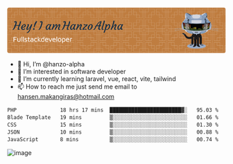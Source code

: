 ![Header](./github-header-image.png)

- 👋 Hi, I’m @hanzo-alpha
- 👀 I’m interested in software developer
- 🌱 I’m currently learning laravel, vue, react, vite, tailwind
- 📫 How to reach me just send me email to hansen.makangiras@hotmail.com 

<!---
hanzo-alpha/hanzo-alpha is a ✨ special ✨ repository because its `README.md` (this file) appears on your GitHub profile.
You can click the Preview link to take a look at your changes.
--->

<!--START_SECTION:waka-->

```txt
PHP              18 hrs 17 mins  ███████████████████████▓░   95.03 %
Blade Template   19 mins         ▒░░░░░░░░░░░░░░░░░░░░░░░░   01.66 %
CSS              15 mins         ▒░░░░░░░░░░░░░░░░░░░░░░░░   01.30 %
JSON             10 mins         ▒░░░░░░░░░░░░░░░░░░░░░░░░   00.88 %
JavaScript       8 mins          ▒░░░░░░░░░░░░░░░░░░░░░░░░   00.74 %
```

<!--END_SECTION:waka-->

![image](https://github.com/hanzo-alpha/hanzo-alpha/assets/111342797/c4bd2977-6123-4017-8652-6e166259b484)


